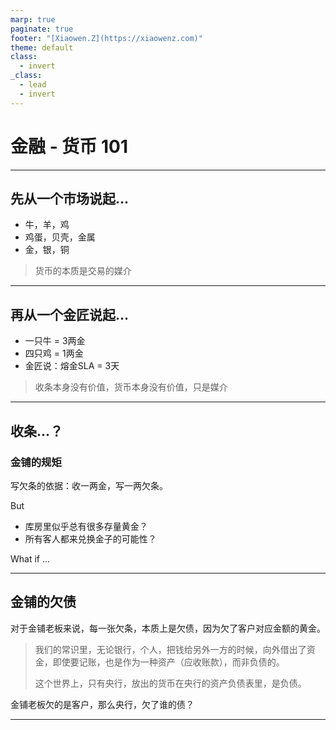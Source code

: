 ```yaml
---
marp: true
paginate: true
footer: "[Xiaowen.Z](https://xiaowenz.com)"
theme: default
class:
  - invert
_class:
  - lead
  - invert
---
```


# 金融 - 货币 101

---

## 先从一个市场说起...

- 牛，羊，鸡
- 鸡蛋，贝壳，金属
- 金，银，铜

> 货币的本质是交易的媒介

---

## 再从一个金匠说起...

- 一只牛 = 3两金
- 四只鸡 = 1两金
- 金匠说：熔金SLA = 3天

> 收条本身没有价值，货币本身没有价值，只是媒介

<!--
这张收条，就是纸币的最初形态。
-->

---

## 收条...？

### 金铺的规矩

写欠条的依据：收一两金，写一两欠条。

But

- 库房里似乎总有很多存量黄金？
- 所有客人都来兑换金子的可能性？

What if ...

<!--
他超发了
-->

---

## 金铺的欠债

对于金铺老板来说，每一张欠条，本质上是欠债，因为欠了客户对应金额的黄金。

> 我们的常识里，无论银行，个人，把钱给另外一方的时候，向外借出了资金，即使要记账，也是作为一种资产（应收账款），而非负债的。
> 
> 这个世界上，只有央行，放出的货币在央行的资产负债表里，是负债。
 
金铺老板欠的是客户，那么央行，欠了谁的债？

<!--
央行的资产负债表是观察宏观经济重要的参考
-->

---

